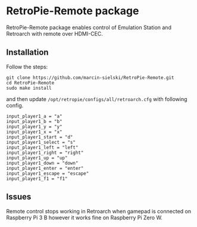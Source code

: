 # RetroPie-Remote package
RetroPie-Remote package enables control of Emulation Station and Retroarch with remote over HDMI-CEC.

## Installation

Follow the steps:

```
git clone https://github.com/marcin-sielski/RetroPie-Remote.git
cd RetroPie-Remote
sudo make install
```

and then update ```/opt/retropie/configs/all/retroarch.cfg``` with following config.

```
input_player1_a = "a"
input_player1_b = "b"
input_player1_y = "y"
input_player1_x = "x"
input_player1_start = "d"
input_player1_select = "s"
input_player1_left = "left"
input_player1_right = "right"
input_player1_up = "up"
input_player1_down = "down"
input_player1_enter = "enter"
input_player1_escape = "escape"
input_player1_f1 = "f1"
```

## Issues

Remote control stops working in Retroarch when gamepad is connected on Raspberry Pi 3 B however it works fine on Raspberry Pi Zero W.
